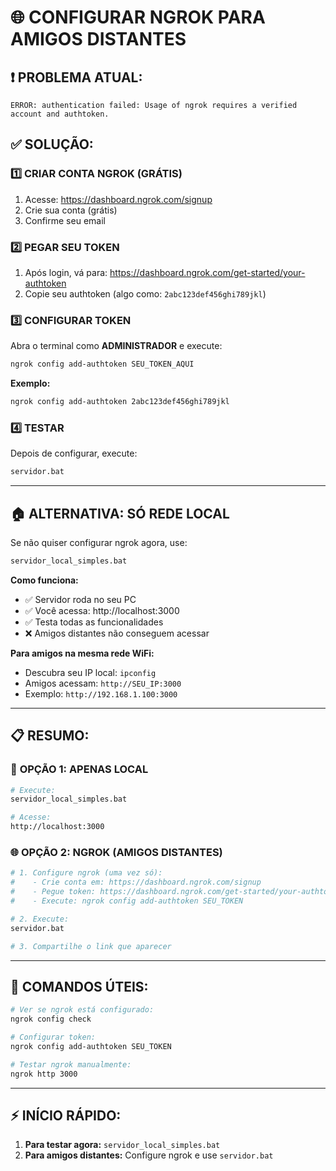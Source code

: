 # 🌐 CONFIGURAR NGROK PARA AMIGOS DISTANTES

## ❗ PROBLEMA ATUAL:
```
ERROR: authentication failed: Usage of ngrok requires a verified account and authtoken.
```

## ✅ SOLUÇÃO:

### 1️⃣ **CRIAR CONTA NGROK (GRÁTIS)**
1. Acesse: https://dashboard.ngrok.com/signup
2. Crie sua conta (grátis)
3. Confirme seu email

### 2️⃣ **PEGAR SEU TOKEN**
1. Após login, vá para: https://dashboard.ngrok.com/get-started/your-authtoken
2. Copie seu authtoken (algo como: `2abc123def456ghi789jkl`)

### 3️⃣ **CONFIGURAR TOKEN**
Abra o terminal como **ADMINISTRADOR** e execute:
```bash
ngrok config add-authtoken SEU_TOKEN_AQUI
```

**Exemplo:**
```bash
ngrok config add-authtoken 2abc123def456ghi789jkl
```

### 4️⃣ **TESTAR**
Depois de configurar, execute:
```bash
servidor.bat
```

---

## 🏠 **ALTERNATIVA: SÓ REDE LOCAL**

Se não quiser configurar ngrok agora, use:
```bash
servidor_local_simples.bat
```

**Como funciona:**
- ✅ Servidor roda no seu PC
- ✅ Você acessa: http://localhost:3000
- ✅ Testa todas as funcionalidades
- ❌ Amigos distantes não conseguem acessar

**Para amigos na mesma rede WiFi:**
- Descubra seu IP local: `ipconfig`
- Amigos acessam: `http://SEU_IP:3000`
- Exemplo: `http://192.168.1.100:3000`

---

## 📋 **RESUMO:**

### 🎯 **OPÇÃO 1: APENAS LOCAL**
```bash
# Execute:
servidor_local_simples.bat

# Acesse:
http://localhost:3000
```

### 🌐 **OPÇÃO 2: NGROK (AMIGOS DISTANTES)**
```bash
# 1. Configure ngrok (uma vez só):
#    - Crie conta em: https://dashboard.ngrok.com/signup
#    - Pegue token: https://dashboard.ngrok.com/get-started/your-authtoken
#    - Execute: ngrok config add-authtoken SEU_TOKEN

# 2. Execute:
servidor.bat

# 3. Compartilhe o link que aparecer
```

---

## 🔧 **COMANDOS ÚTEIS:**

```bash
# Ver se ngrok está configurado:
ngrok config check

# Configurar token:
ngrok config add-authtoken SEU_TOKEN

# Testar ngrok manualmente:
ngrok http 3000
```

---

## ⚡ **INÍCIO RÁPIDO:**

1. **Para testar agora:** `servidor_local_simples.bat`
2. **Para amigos distantes:** Configure ngrok e use `servidor.bat`
